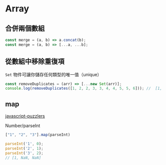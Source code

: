 # Array

## 合併兩個數組

```js
const merge = (a, b) => a.concat(b);
const merge = (a, b) => [...a, ...b];
```

## 從數組中移除重復項

`Set` 物件可讓你儲存任何類型的唯一值（unique）

```js
const removeDuplicates = (arr) => [...new Set(arr)];
console.log(removeDuplicates([1, 2, 2, 3, 3, 4, 4, 5, 5, 6])); //  [1, 2, 3, 4, 5, 6]
```

## map

[javascript-puzzlers](https://github.com/xiaoyu2er/blog/issues/1)

Number/parseInt

```js
["1", "2", "3"].map(parseInt)

parseInt('1', 0);
parseInt('2', 1);
parseInt('3', 2);
// [1, NaN, NaN]
```